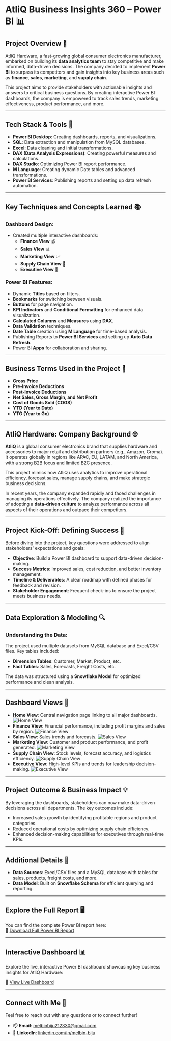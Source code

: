 # **AtliQ Business Insights 360 – Power BI** 📊

## **Project Overview** 🚀

AtliQ Hardware, a fast-growing global consumer electronics manufacturer, embarked on building its **data analytics team** to stay competitive and make informed, data-driven decisions. The company decided to implement **Power BI** to surpass its competitors and gain insights into key business areas such as **finance**, **sales**, **marketing**, and **supply chain**.

This project aims to provide stakeholders with actionable insights and answers to critical business questions. By creating interactive Power BI dashboards, the company is empowered to track sales trends, marketing effectiveness, product performance, and more.

---

## **Tech Stack & Tools 🔧**

- **Power BI Desktop**: Creating dashboards, reports, and visualizations.
- **SQL**: Data extraction and manipulation from MySQL databases.
- **Excel**: Data cleaning and initial transformations.
- **DAX (Data Analysis Expressions)**: Creating powerful measures and calculations.
- **DAX Studio**: Optimizing Power BI report performance.
- **M Language**: Creating dynamic Date tables and advanced transformations.
- **Power BI Services**: Publishing reports and setting up data refresh automation.

---

## **Key Techniques and Concepts Learned 📚**

### **Dashboard Design**:
- Created multiple interactive dashboards:
  - **Finance View** 💰
  - **Sales View** 📊
  - **Marketing View** 📈
  - **Supply Chain View** 🚚
  - **Executive View** 🏢

### **Power BI Features**:
- Dynamic **Titles** based on filters.
- **Bookmarks** for switching between visuals.
- **Buttons** for page navigation.
- **KPI Indicators** and **Conditional Formatting** for enhanced data visualization.
- **Calculated Columns** and **Measures** using **DAX**.
- **Data Validation** techniques.
- **Date Table** creation using **M Language** for time-based analysis.
- Publishing Reports to **Power BI Services** and setting up **Auto Data Refresh**.
- Power BI **Apps** for collaboration and sharing.

---

## **Business Terms Used in the Project** 📝

- **Gross Price**
- **Pre-Invoice Deductions**
- **Post-Invoice Deductions**
- **Net Sales, Gross Margin, and Net Profit**
- **Cost of Goods Sold (COGS)**
- **YTD (Year to Date)**
- **YTG (Year to Go)**

---

## **AtliQ Hardware: Company Background** 🌐

**AtliQ** is a global consumer electronics brand that supplies hardware and accessories to major retail and distribution partners (e.g., Amazon, Croma). It operates globally in regions like APAC, EU, LATAM, and North America, with a strong B2B focus and limited B2C presence.

This project mimics how AtliQ uses analytics to improve operational efficiency, forecast sales, manage supply chains, and make strategic business decisions.

In recent years, the company expanded rapidly and faced challenges in managing its operations effectively. The company realized the importance of adopting a **data-driven culture** to analyze performance across all aspects of their operations and outpace their competitors.

---

## **Project Kick-Off: Defining Success** 🎯

Before diving into the project, key questions were addressed to align stakeholders' expectations and goals:

- **Objective**: Build a Power BI dashboard to support data-driven decision-making.
- **Success Metrics**: Improved sales, cost reduction, and better inventory management.
- **Timeline & Deliverables**: A clear roadmap with defined phases for feedback and revision.
- **Stakeholder Engagement**: Frequent check-ins to ensure the project meets business needs.

---

## **Data Exploration & Modeling** 🔍

### **Understanding the Data**:
The project used multiple datasets from MySQL database and Execl/CSV files. Key tables included:

- **Dimension Tables**: Customer, Market, Product, etc.
- **Fact Tables**: Sales, Forecasts, Freight Costs, etc.

The data was structured using a **Snowflake Model** for optimized performance and clean analysis.

---

## **Dashboard Views** 👀

- **Home View**: Central navigation page linking to all major dashboards.
![Home View](https://github.com/melbinbiju1/AtliQ-Business-Insights-360-PowerBI/blob/main/Resources/Home-View.png)
- **Finance View**: Financial performance, including profit margins and sales by region.
![Finance View](https://github.com/melbinbiju1/AtliQ-Business-Insights-360-PowerBI/blob/main/Resources/Finance-View.png)
- **Sales View**: Sales trends and forecasts.
![Sales View](https://github.com/melbinbiju1/AtliQ-Business-Insights-360-PowerBI/blob/main/Resources/Sales-View.png)
- **Marketing View**: Customer and product performance, and profit generated.
![Marketing View](https://github.com/melbinbiju1/AtliQ-Business-Insights-360-PowerBI/blob/main/Resources/Marketing-View.png)
- **Supply Chain View**: Stock levels, forecast accuracy, and logistics efficiency.
![Supply Chain View](https://github.com/melbinbiju1/AtliQ-Business-Insights-360-PowerBI/blob/main/Resources/Supply-Chain-View.png)
- **Executive View**: High-level KPIs and trends for leadership decision-making.
![Executive View](https://github.com/melbinbiju1/AtliQ-Business-Insights-360-PowerBI/blob/main/Resources/Executive-View.png)

---

## **Project Outcome & Business Impact** 💡

By leveraging the dashboards, stakeholders can now make data-driven decisions across all departments. The key outcomes include:

- Increased sales growth by identifying profitable regions and product categories.
- Reduced operational costs by optimizing supply chain efficiency.
- Enhanced decision-making capabilities for executives through real-time KPIs.

---

## **Additional Details** 📂

- **Data Sources**: Execl/CSV files and a MySQL database with tables for sales, products, freight costs, and more.
- **Data Model**: Built on **Snowflake Schema** for efficient querying and reporting.

---

## **Explore the Full Report** 🖥️

You can find the complete Power BI report here:  
🔗 [Download Full Power BI Report](https://drive.google.com/file/d/1ezVaRo6ZWHCf2EPF5YiD2AF0RixN-az3/view?usp=sharing)

---

## **Interactive Dashboard** 📊

Explore the live, interactive Power BI dashboard showcasing key business insights for AtliQ Hardware:

🔗 [View Live Dashboard](https://app.powerbi.com/view?r=eyJrIjoiMTIzNTJhNTAtZDViNi00OGRiLWE1MDMtOTY5MDAwN2Q0ZjljIiwidCI6ImM2ZTU0OWIzLTVmNDUtNDAzMi1hYWU5LWQ0MjQ0ZGM1YjJjNCJ9)

---

## **Connect with Me** 💬
Feel free to reach out with any questions or to connect further!

- 📫 **Email**: [melbinbiju212330@gmail.com](mailto:melbinbiju212330@gmail.com)  
- 🔗 **LinkedIn**: [linkedin.com/in/melbin-biju](https://www.linkedin.com/in/melbin-biju/)
